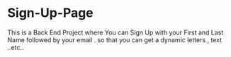 # Sign-Up-Page
This is a Back End Project where You can Sign Up with your First and Last Name followed by your email . so that you can get a dynamic letters , text ..etc..
